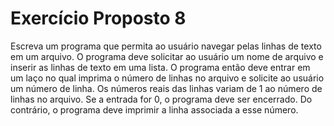 # Exercício Proposto 8
Escreva um programa que permita ao usuário navegar pelas linhas de texto em um
arquivo. O programa deve solicitar ao usuário um nome de arquivo e inserir as linhas de
texto em uma lista. O programa então deve entrar em um laço no qual imprima o número de
linhas no arquivo e solicite ao usuário um número de linha. Os números reais das linhas
variam de 1 ao número de linhas no arquivo. Se a entrada for 0, o programa deve ser
encerrado. Do contrário, o programa deve imprimir a linha associada a esse número.